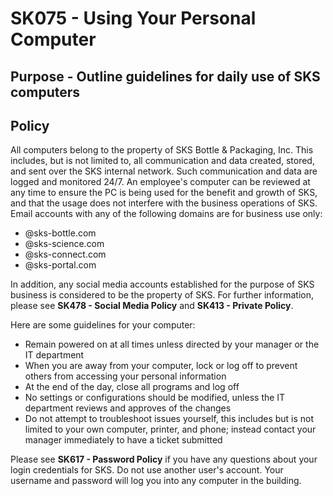 # SK075 - Using Your Personal Computer
## Purpose - Outline guidelines for daily use of SKS computers
## Policy

All computers belong to the property of SKS Bottle & Packaging, Inc. This includes, but is not limited to, all communication and data created, stored, and sent over the SKS internal network. Such communication and data are logged and monitored 24/7. An employee's computer can be reviewed at any time to ensure the PC is being used for the benefit and growth of SKS, and that the usage does not interfere with the business operations of SKS. Email accounts with any of the following domains are for business use only:

* @sks-bottle.com
* @sks-science.com
* @sks-connect.com
* @sks-portal.com

In addition, any social media accounts established for the purpose of SKS business is considered to be the property of SKS. For further information, please see **SK478 - Social Media Policy** and **SK413 - Private Policy**.

Here are some guidelines for your computer:

* Remain powered on at all times unless directed by your manager or the IT department
* When you are away from your computer, lock or log off to prevent others from accessing your personal information
* At the end of the day, close all programs and log off
* No settings or configurations should be modified, unless the IT department reviews and approves of the changes
* Do not attempt to troubleshoot issues yourself, this includes but is not limited to your own computer, printer, and phone; instead contact your manager immediately to have a ticket submitted

Please see **SK617 - Password Policy** if you have any questions about your login credentials for SKS. Do not use another user's account. Your username and password will log you into any computer in the building.
